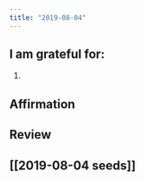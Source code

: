 ```yaml
---
title: "2019-08-04"
---
```

## I am grateful for:
1. 

## Affirmation

## Review



## [[2019-08-04 seeds]]

